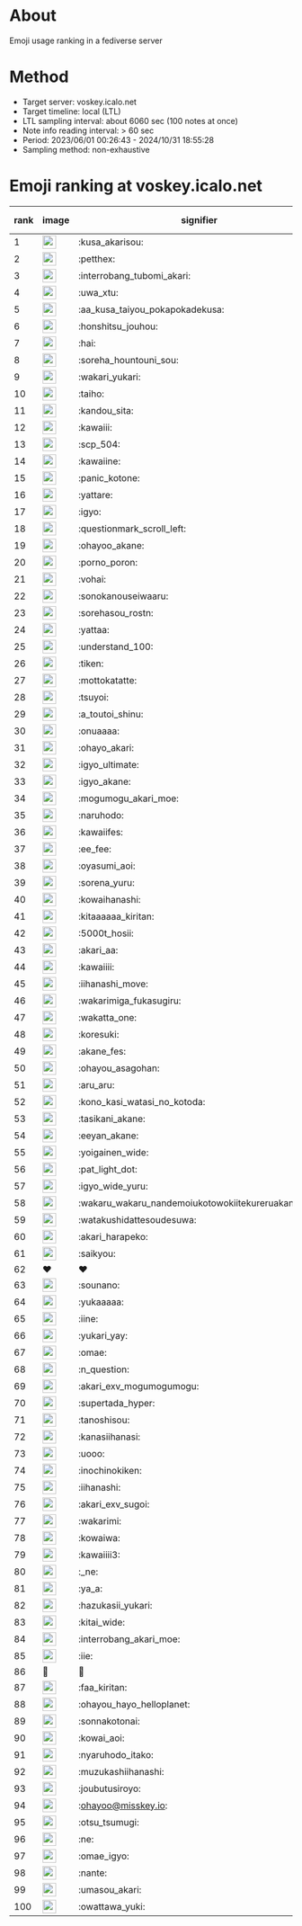 # About
Emoji usage ranking in a fediverse server

# Method
- Target server: voskey.icalo.net
- Target timeline: local (LTL)
- LTL sampling interval: about 6060 sec (100 notes at once)
- Note info reading interval: > 60 sec
- Period: 2023/06/01 00:26:43 - 2024/10/31 18:55:28 
- Sampling method: non-exhaustive

# Emoji ranking at voskey.icalo.net

|rank|image|signifier|type|frequency score|
|----|----|----|----|----|
|1|<img height="24" src="https://voskey.icalo.net/emoji/kusa_akarisou.webp">|:kusa_akarisou:|custom|33700|
|2|<img height="24" src="https://voskey.icalo.net/emoji/petthex.webp">|:petthex:|custom|26251|
|3|<img height="24" src="https://voskey.icalo.net/emoji/interrobang_tubomi_akari.webp">|:interrobang_tubomi_akari:|custom|13856|
|4|<img height="24" src="https://voskey.icalo.net/emoji/uwa_xtu.webp">|:uwa_xtu:|custom|12366|
|5|<img height="24" src="https://voskey.icalo.net/emoji/aa_kusa_taiyou_pokapokadekusa.webp">|:aa_kusa_taiyou_pokapokadekusa:|custom|10822|
|6|<img height="24" src="https://voskey.icalo.net/emoji/honshitsu_jouhou.webp">|:honshitsu_jouhou:|custom|9894|
|7|<img height="24" src="https://voskey.icalo.net/emoji/hai.webp">|:hai:|custom|8402|
|8|<img height="24" src="https://voskey.icalo.net/emoji/soreha_hountouni_sou.webp">|:soreha_hountouni_sou:|custom|7331|
|9|<img height="24" src="https://voskey.icalo.net/emoji/wakari_yukari.webp">|:wakari_yukari:|custom|7066|
|10|<img height="24" src="https://voskey.icalo.net/emoji/taiho.webp">|:taiho:|custom|6884|
|11|<img height="24" src="https://voskey.icalo.net/emoji/kandou_sita.webp">|:kandou_sita:|custom|6612|
|12|<img height="24" src="https://voskey.icalo.net/emoji/kawaiii.webp">|:kawaiii:|custom|6420|
|13|<img height="24" src="https://voskey.icalo.net/emoji/scp_504.webp">|:scp_504:|custom|5927|
|14|<img height="24" src="https://voskey.icalo.net/emoji/kawaiine.webp">|:kawaiine:|custom|5688|
|15|<img height="24" src="https://voskey.icalo.net/emoji/panic_kotone.webp">|:panic_kotone:|custom|4981|
|16|<img height="24" src="https://voskey.icalo.net/emoji/yattare.webp">|:yattare:|custom|4838|
|17|<img height="24" src="https://voskey.icalo.net/emoji/igyo.webp">|:igyo:|custom|4739|
|18|<img height="24" src="https://voskey.icalo.net/emoji/questionmark_scroll_left.webp">|:questionmark_scroll_left:|custom|4684|
|19|<img height="24" src="https://voskey.icalo.net/emoji/ohayoo_akane.webp">|:ohayoo_akane:|custom|4684|
|20|<img height="24" src="https://voskey.icalo.net/emoji/porno_poron.webp">|:porno_poron:|custom|4509|
|21|<img height="24" src="https://voskey.icalo.net/emoji/vohai.webp">|:vohai:|custom|4342|
|22|<img height="24" src="https://voskey.icalo.net/emoji/sonokanouseiwaaru.webp">|:sonokanouseiwaaru:|custom|4318|
|23|<img height="24" src="https://voskey.icalo.net/emoji/sorehasou_rostn.webp">|:sorehasou_rostn:|custom|4259|
|24|<img height="24" src="https://voskey.icalo.net/emoji/yattaa.webp">|:yattaa:|custom|3972|
|25|<img height="24" src="https://voskey.icalo.net/emoji/understand_100.webp">|:understand_100:|custom|3753|
|26|<img height="24" src="https://voskey.icalo.net/emoji/tiken.webp">|:tiken:|custom|3738|
|27|<img height="24" src="https://voskey.icalo.net/emoji/mottokatatte.webp">|:mottokatatte:|custom|3717|
|28|<img height="24" src="https://voskey.icalo.net/emoji/tsuyoi.webp">|:tsuyoi:|custom|3608|
|29|<img height="24" src="https://voskey.icalo.net/emoji/a_toutoi_shinu.webp">|:a_toutoi_shinu:|custom|3517|
|30|<img height="24" src="https://voskey.icalo.net/emoji/onuaaaa.webp">|:onuaaaa:|custom|3204|
|31|<img height="24" src="https://voskey.icalo.net/emoji/ohayo_akari.webp">|:ohayo_akari:|custom|3204|
|32|<img height="24" src="https://voskey.icalo.net/emoji/igyo_ultimate.webp">|:igyo_ultimate:|custom|3200|
|33|<img height="24" src="https://voskey.icalo.net/emoji/igyo_akane.webp">|:igyo_akane:|custom|3042|
|34|<img height="24" src="https://voskey.icalo.net/emoji/mogumogu_akari_moe.webp">|:mogumogu_akari_moe:|custom|2983|
|35|<img height="24" src="https://voskey.icalo.net/emoji/naruhodo.webp">|:naruhodo:|custom|2969|
|36|<img height="24" src="https://voskey.icalo.net/emoji/kawaiifes.webp">|:kawaiifes:|custom|2892|
|37|<img height="24" src="https://voskey.icalo.net/emoji/ee_fee.webp">|:ee_fee:|custom|2891|
|38|<img height="24" src="https://voskey.icalo.net/emoji/oyasumi_aoi.webp">|:oyasumi_aoi:|custom|2795|
|39|<img height="24" src="https://voskey.icalo.net/emoji/sorena_yuru.webp">|:sorena_yuru:|custom|2794|
|40|<img height="24" src="https://voskey.icalo.net/emoji/kowaihanashi.webp">|:kowaihanashi:|custom|2786|
|41|<img height="24" src="https://voskey.icalo.net/emoji/kitaaaaaa_kiritan.webp">|:kitaaaaaa_kiritan:|custom|2612|
|42|<img height="24" src="https://voskey.icalo.net/emoji/5000t_hosii.webp">|:5000t_hosii:|custom|2597|
|43|<img height="24" src="https://voskey.icalo.net/emoji/akari_aa.webp">|:akari_aa:|custom|2510|
|44|<img height="24" src="https://voskey.icalo.net/emoji/kawaiiii.webp">|:kawaiiii:|custom|2509|
|45|<img height="24" src="https://voskey.icalo.net/emoji/iihanashi_move.webp">|:iihanashi_move:|custom|2498|
|46|<img height="24" src="https://voskey.icalo.net/emoji/wakarimiga_fukasugiru.webp">|:wakarimiga_fukasugiru:|custom|2473|
|47|<img height="24" src="https://voskey.icalo.net/emoji/wakatta_one.webp">|:wakatta_one:|custom|2469|
|48|<img height="24" src="https://voskey.icalo.net/emoji/koresuki.webp">|:koresuki:|custom|2417|
|49|<img height="24" src="https://voskey.icalo.net/emoji/akane_fes.webp">|:akane_fes:|custom|2405|
|50|<img height="24" src="https://voskey.icalo.net/emoji/ohayou_asagohan.webp">|:ohayou_asagohan:|custom|2375|
|51|<img height="24" src="https://voskey.icalo.net/emoji/aru_aru.webp">|:aru_aru:|custom|2369|
|52|<img height="24" src="https://voskey.icalo.net/emoji/kono_kasi_watasi_no_kotoda.webp">|:kono_kasi_watasi_no_kotoda:|custom|2348|
|53|<img height="24" src="https://voskey.icalo.net/emoji/tasikani_akane.webp">|:tasikani_akane:|custom|2333|
|54|<img height="24" src="https://voskey.icalo.net/emoji/eeyan_akane.webp">|:eeyan_akane:|custom|2229|
|55|<img height="24" src="https://voskey.icalo.net/emoji/yoigainen_wide.webp">|:yoigainen_wide:|custom|2222|
|56|<img height="24" src="https://voskey.icalo.net/emoji/pat_light_dot.webp">|:pat_light_dot:|custom|2212|
|57|<img height="24" src="https://voskey.icalo.net/emoji/igyo_wide_yuru.webp">|:igyo_wide_yuru:|custom|2197|
|58|<img height="24" src="https://voskey.icalo.net/emoji/wakaru_wakaru_nandemoiukotowokiitekureruakanetyan.webp">|:wakaru_wakaru_nandemoiukotowokiitekureruakanetyan:|custom|2186|
|59|<img height="24" src="https://voskey.icalo.net/emoji/watakushidattesoudesuwa.webp">|:watakushidattesoudesuwa:|custom|2176|
|60|<img height="24" src="https://voskey.icalo.net/emoji/akari_harapeko.webp">|:akari_harapeko:|custom|2158|
|61|<img height="24" src="https://voskey.icalo.net/emoji/saikyou.webp">|:saikyou:|custom|2126|
|62|❤|❤|unicode|2065|
|63|<img height="24" src="https://voskey.icalo.net/emoji/sounano.webp">|:sounano:|custom|2012|
|64|<img height="24" src="https://voskey.icalo.net/emoji/yukaaaaa.webp">|:yukaaaaa:|custom|1989|
|65|<img height="24" src="https://voskey.icalo.net/emoji/iine.webp">|:iine:|custom|1935|
|66|<img height="24" src="https://voskey.icalo.net/emoji/yukari_yay.webp">|:yukari_yay:|custom|1902|
|67|<img height="24" src="https://voskey.icalo.net/emoji/omae.webp">|:omae:|custom|1836|
|68|<img height="24" src="https://voskey.icalo.net/emoji/n_question.webp">|:n_question:|custom|1825|
|69|<img height="24" src="https://voskey.icalo.net/emoji/akari_exv_mogumogumogu.webp">|:akari_exv_mogumogumogu:|custom|1822|
|70|<img height="24" src="https://voskey.icalo.net/emoji/supertada_hyper.webp">|:supertada_hyper:|custom|1813|
|71|<img height="24" src="https://voskey.icalo.net/emoji/tanoshisou.webp">|:tanoshisou:|custom|1798|
|72|<img height="24" src="https://voskey.icalo.net/emoji/kanasiihanasi.webp">|:kanasiihanasi:|custom|1740|
|73|<img height="24" src="https://voskey.icalo.net/emoji/uooo.webp">|:uooo:|custom|1694|
|74|<img height="24" src="https://voskey.icalo.net/emoji/inochinokiken.webp">|:inochinokiken:|custom|1684|
|75|<img height="24" src="https://voskey.icalo.net/emoji/iihanashi.webp">|:iihanashi:|custom|1662|
|76|<img height="24" src="https://voskey.icalo.net/emoji/akari_exv_sugoi.webp">|:akari_exv_sugoi:|custom|1659|
|77|<img height="24" src="https://voskey.icalo.net/emoji/wakarimi.webp">|:wakarimi:|custom|1652|
|78|<img height="24" src="https://voskey.icalo.net/emoji/kowaiwa.webp">|:kowaiwa:|custom|1635|
|79|<img height="24" src="https://voskey.icalo.net/emoji/kawaiiii3.webp">|:kawaiiii3:|custom|1626|
|80|<img height="24" src="https://voskey.icalo.net/emoji/_ne.webp">|:_ne:|custom|1596|
|81|<img height="24" src="https://voskey.icalo.net/emoji/ya_a.webp">|:ya_a:|custom|1588|
|82|<img height="24" src="https://voskey.icalo.net/emoji/hazukasii_yukari.webp">|:hazukasii_yukari:|custom|1578|
|83|<img height="24" src="https://voskey.icalo.net/emoji/kitai_wide.webp">|:kitai_wide:|custom|1576|
|84|<img height="24" src="https://voskey.icalo.net/emoji/interrobang_akari_moe.webp">|:interrobang_akari_moe:|custom|1549|
|85|<img height="24" src="https://voskey.icalo.net/emoji/iie.webp">|:iie:|custom|1527|
|86|🤔|🤔|unicode|1522|
|87|<img height="24" src="https://voskey.icalo.net/emoji/faa_kiritan.webp">|:faa_kiritan:|custom|1514|
|88|<img height="24" src="https://voskey.icalo.net/emoji/ohayou_hayo_helloplanet.webp">|:ohayou_hayo_helloplanet:|custom|1495|
|89|<img height="24" src="https://voskey.icalo.net/emoji/sonnakotonai.webp">|:sonnakotonai:|custom|1477|
|90|<img height="24" src="https://voskey.icalo.net/emoji/kowai_aoi.webp">|:kowai_aoi:|custom|1473|
|91|<img height="24" src="https://voskey.icalo.net/emoji/nyaruhodo_itako.webp">|:nyaruhodo_itako:|custom|1450|
|92|<img height="24" src="https://voskey.icalo.net/emoji/muzukashiihanashi.webp">|:muzukashiihanashi:|custom|1424|
|93|<img height="24" src="https://voskey.icalo.net/emoji/joubutusiroyo.webp">|:joubutusiroyo:|custom|1412|
|94|<img height="24" src="https://voskey.icalo.net/emoji/ohayoo.webp">|:ohayoo@misskey.io:|custom|1380|
|95|<img height="24" src="https://voskey.icalo.net/emoji/otsu_tsumugi.webp">|:otsu_tsumugi:|custom|1362|
|96|<img height="24" src="https://voskey.icalo.net/emoji/ne.webp">|:ne:|custom|1360|
|97|<img height="24" src="https://voskey.icalo.net/emoji/omae_igyo.webp">|:omae_igyo:|custom|1336|
|98|<img height="24" src="https://voskey.icalo.net/emoji/nante.webp">|:nante:|custom|1320|
|99|<img height="24" src="https://voskey.icalo.net/emoji/umasou_akari.webp">|:umasou_akari:|custom|1304|
|100|<img height="24" src="https://voskey.icalo.net/emoji/owattawa_yuki.webp">|:owattawa_yuki:|custom|1272|
